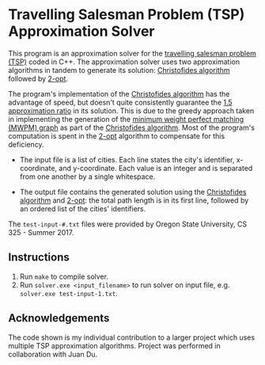 # Travelling Salesman Problem (TSP) Approximation Solver

This program is an approximation solver for the [travelling salesman problem (TSP)](https://en.wikipedia.org/wiki/Travelling_salesman_problem) coded in C++. The approximation solver uses two approximation algorithms in tandem to generate its solution: [Christofides algorithm](https://en.wikipedia.org/wiki/Christofides_algorithm) followed by [2-opt](https://en.wikipedia.org/wiki/2-opt).

The program's implementation of the [Christofides algorithm](https://en.wikipedia.org/wiki/Christofides_algorithm) has the advantage of speed, but doesn't quite consistently guarantee the [1.5 approximation ratio](https://en.wikipedia.org/wiki/Christofides_algorithm#Approximation_ratio) in its solution. This is due to the greedy approach taken in implementing the generation of the [minimum weight perfect matching (MWPM) graph](https://en.wikipedia.org/wiki/Matching_(graph_theory)#Definition) as part of the [Christofides algorithm](https://en.wikipedia.org/wiki/Christofides_algorithm). Most of the program's computation is spent in the [2-opt](https://en.wikipedia.org/wiki/2-opt) algorithm to compensate for this deficiency.

* The input file is a list of cities. Each line states the city's identifier, x-coordinate, and y-coordinate. Each value is an integer and is separated from one another by a single whitespace.

* The output file contains the generated solution using the [Christofides algorithm](https://en.wikipedia.org/wiki/Christofides_algorithm) and [2-opt](https://en.wikipedia.org/wiki/2-opt): the total path length is in its first line, followed by an ordered list of the cities' identifiers.

The `test-input-#.txt` files were provided by Oregon State University, CS 325 - Summer 2017.

## Instructions
1. Run `make` to compile solver.
2. Run `solver.exe <input_filename>` to run solver on input file, e.g. `solver.exe test-input-1.txt`.

## Acknowledgements
The code shown is my individual contribution to a larger project which uses multiple TSP approximation algorithms. Project was performed in collaboration with Juan Du.

